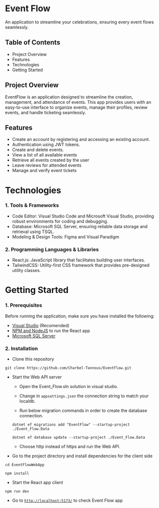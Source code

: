 # Event Flow

An application to streamline your celebrations, ensuring every event flows seamlessly.

## Table of Contents

- Project Overview
- Features
- Technologies
- Getting Started

## Project Overview

EventFlow is an application designed to streamline the creation, management, and attendance of events. This app provides users with an easy-to-use interface to organize events, manage their profiles, review events, and handle ticketing seamlessly.

## Features

- Create an account by registering and accessing an existing account.
- Authentication using JWT tokens.
- Create and delete events.
- View a list of all available events
- Retrieve all events created by the user
- Leave reviews for attended events
- Manage and verify event tickets

# Technologies

### 1. Tools & Frameworks

- Code Editor: Visual Studio Code and Microsoft Visual Studio, providing robust environments for coding and debugging.
- Database: Microsoft SQL Server, ensuring reliable data storage and retrieval using TSQL.
- Modeling & Design Tools: Figma and Visual Paradigm

### 2. Programming Languages & Libraries

- React.js: JavaScript library that facilitates building user interfaces.
- TailwindCSS: Utility-first CSS framework that provides pre-designed utility classes.

# Getting Started

### 1. Prerequisites

Before running the application, make sure you have installed the following:

- [Visual Studio](https://learn.microsoft.com/en-us/visualstudio/install/install-visual-studio?view=vs-2022) (Recomended)
- [NPM and NodeJS](https://nodejs.org/en) to run the React app
- [Microsoft SQL Server](https://www.microsoft.com/en-us/sql-server/sql-server-downloads)

### 2. Installation 

- Clone this repository

```
git clone https://github.com/Charbel-Tannous/EventFlow.git
```

- Start the Web API server

    - Open the Event_Flow.sln solution in visual studio.

    - Change in `appsettings.json` the connection string to match your localdb.
    
    - Run below migration commands in order to create the database connection.
    
    ```
    dotnet ef migrations add "EventFlow" --startup-project ./Event_Flow.Data 
    ```
    ```
    dotnet ef database update --startup-project ./Event_Flow.Data 
    ```
    
    - Choose http instead of https and run the Web API.

- Go to the project directory and install dependencies for the client side


```
cd EventFlowWebApp
```
```
npm install
```
- Start the React app client

```
npm run dev
```

- Go to [`http://localhost:5173/`](http://localhost:5173/) to check Event Flow app
